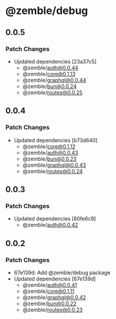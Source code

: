 # @zemble/debug

## 0.0.5

### Patch Changes

- Updated dependencies [23a37c5]
  - @zemble/auth@0.0.44
  - @zemble/core@0.1.13
  - @zemble/graphql@0.0.44
  - @zemble/bun@0.0.24
  - @zemble/routes@0.0.25

## 0.0.4

### Patch Changes

- Updated dependencies [b73d640]
  - @zemble/core@0.1.12
  - @zemble/auth@0.0.43
  - @zemble/bun@0.0.23
  - @zemble/graphql@0.0.43
  - @zemble/routes@0.0.24

## 0.0.3

### Patch Changes

- Updated dependencies [80fe6c9]
  - @zemble/auth@0.0.42

## 0.0.2

### Patch Changes

- 67e139d: Add @zemble/debug package
- Updated dependencies [67e139d]
  - @zemble/auth@0.0.41
  - @zemble/core@0.1.11
  - @zemble/graphql@0.0.42
  - @zemble/bun@0.0.22
  - @zemble/routes@0.0.23
